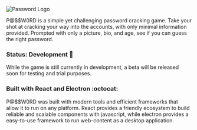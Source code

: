 ![Password Logo](http://i.imgur.com/fyPPJoe.png)

P@$$W0RD is a simple yet challenging password cracking game. Take your shot at cracking your way into the accounts, with only minimal information provided. Prompted with only a picture, bio, and age, see if you can guess the right password.

### Status: Development :closed_lock_with_key:
While the game is still currently in development, a beta will be released soon for testing and trial purposes.


### Built with React and Electron :octocat:
P@$$W0RD was built with modern tools and efficient frameworks that allow it to run on any platform. React provides a friendly ecosystem to build reliable and scalable components with javascript, while electron provides a easy-to-use framework to run web-content as a desktop application.
